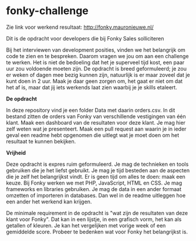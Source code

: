 # fonky-challenge

Zie link voor werkend resultaat: http://fonky.mauronieuwe.nl/

Dit is de opdracht voor developers die bij Fonky Sales solliciteren

Bij het interviewen van development posities, vinden we het belangrijk om code te zien en te bespreken. Daarom vragen we jou om aan een challenge te werken. Het is niet de bedoeling dat het je superveel tijd kost, een paar uur zou voldoende moeten zijn. De opdracht is breed geformuleerd; je zou er weken of dagen mee bezig kunnen zijn, natuurlijk is er maar zoveel dat je kunt doen in 2 uur. Maak je daar geen zorgen om, het gaat er niet om dat het af is, maar dat jij iets werkends laat zien waarbij je je skills etaleert. 

**De opdracht**

In deze repository vind je een folder Data met daarin orders.csv. In dit bestand zitten de orders van Fonky van verschillende vestigingen van één klant.
Maak een dashboard van de resultaten voor deze klant. Je mag hier zelf weten wat je presenteert. 
Maak een pull request aan waarin je in ieder geval een readme hebt opgenomen die uitlegt wat je moet doen om het resultaat te kunnen bekijken.

**Vrijheid**

Deze opdracht is expres ruim geformuleerd. Je mag de technieken en tools gebruiken die je het liefst gebruikt. Je mag je tijd besteden aan de aspecten die je zelf het belangrijkst vindt. Er is geen tijd om alles te doen: maak een keuze. Bij Fonky werken we met PHP, JavaScript, HTML en CSS. Je mag frameworks en libraries gebruiken. Je mag de data in een ander formaat omzetten of importeren in databases. Dan wel in de readme uitleggen hoe een ander het werkend kan krijgen. 
 
De minimale requirement in de opdracht is "wat zijn de resultaten van deze klant voor Fonky". Dat kan in een lijstje, in een grafisch vorm, het kan als getallen of kleuren. Je kan het vergelijken met vorige week of een gemiddelde score. Probeer te bedenken wat voor Fonky het belangrijkst is. 
